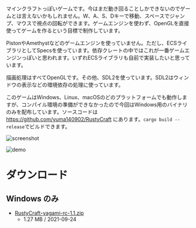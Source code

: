 マインクラフトっぽいゲームです。今はまだ動き回ることしかできないのでゲームとは言えないかもしれません。W、A、S、Dキーで移動、スペースでジャンプ、マウスで視点の回転ができます。ゲームエンジンを使わず、OpenGLを直接使ってゲームを作るという目標で制作しています。

PistonやAmethystなどのゲームエンジンを使っていません。ただし、ECSライブラリとしてSpecsを使っています。依存クレートの中ではこれが一番ゲームエンジンっぽいと思われます。いずれECSライブラリも自前で実装したいと思っています。

描画処理はすべてOpenGLです。その他、SDL2を使っています。SDL2はウィンドウの表示などの環境依存の処理に使っています。

このゲームはWindows、Linux、macOSのどのプラットフォームでも動作しますが、コンパイル環境の準備ができなかったので今回はWindows用のバイナリのみを配布しています。ソースコードは https://github.com/yuma140902/RustyCraft にあります。`cargo build --release`でビルドできます。

![screenshot](https://user-images.githubusercontent.com/23431077/134598490-542474aa-095e-4939-a7c1-49a5a95d300a.png)

![demo](https://user-images.githubusercontent.com/23431077/134598462-0c093e6a-dc22-4eb2-af0d-f1e54facfb0a.gif)

# ダウンロード

## Windows のみ

- [RustyCraft-yagami-rc-1.1.zip](https://1drv.ms/u/s!AqAj8LwUfPOGgd8nJc6vDXEfzmo_Pw?e=J8UWuM)
  - 1.27 MB / 2021-09-24
